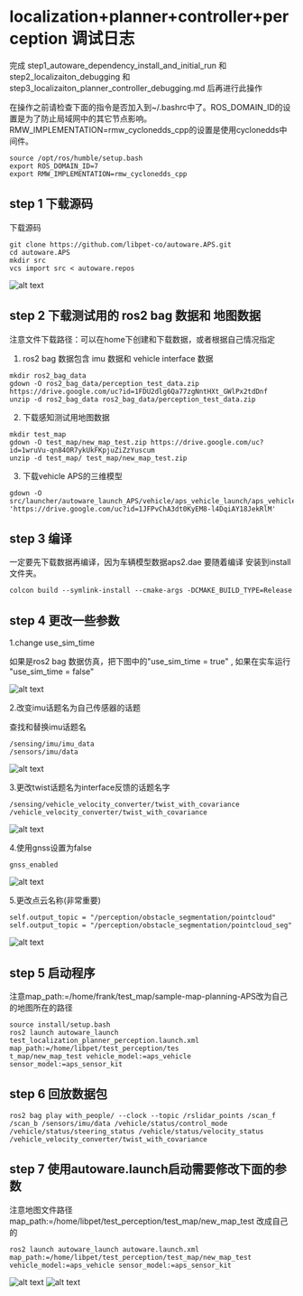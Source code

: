 # localization+planner+controller+perception 调试日志

完成 step1_autoware_dependency_install_and_initial_run 和 step2_localizaiton_debugging 和 step3_localizaiton_planner_controller_debugging.md 后再进行此操作

在操作之前请检查下面的指令是否加入到~/.bashrc中了。ROS_DOMAIN_ID的设置是为了防止局域网中的其它节点影响。RMW_IMPLEMENTATION=rmw_cyclonedds_cpp的设置是使用cyclonedds中间件。

```
source /opt/ros/humble/setup.bash
export ROS_DOMAIN_ID=7
export RMW_IMPLEMENTATION=rmw_cyclonedds_cpp
```

## step 1 下载源码

下载源码

```
git clone https://github.com/libpet-co/autoware.APS.git
cd autoware.APS
mkdir src
vcs import src < autoware.repos
```
![alt text](docs/image.png)

## step 2 下载测试用的 ros2 bag 数据和 地图数据

注意文件下载路径：可以在home下创建和下载数据，或者根据自己情况指定

1. ros2 bag 数据包含 imu 数据和 vehicle interface 数据
```
mkdir ros2_bag_data
gdown -O ros2_bag_data/perception_test_data.zip https://drive.google.com/uc?id=1FDU2dlg6Qa77zgNntHXt_GWlPx2tdDnf
unzip -d ros2_bag_data ros2_bag_data/perception_test_data.zip
```
2. 下载感知测试用地图数据

```
mkdir test_map
gdown -O test_map/new_map_test.zip https://drive.google.com/uc?id=1wruVu-qn84OR7ykUkFKpjuZiZzYuscum
unzip -d test_map/ test_map/new_map_test.zip
```
3. 下载vehicle APS的三维模型
```
gdown -O src/launcher/autoware_launch_APS/vehicle/aps_vehicle_launch/aps_vehicle_description/mesh/aps2.dae  'https://drive.google.com/uc?id=1JFPvChA3dt0KyEM8-l4DqiAY18JekRlM'
```
## step 3 编译

一定要先下载数据再编译，因为车辆模型数据aps2.dae 要随着编译 安装到install文件夹。

```
colcon build --symlink-install --cmake-args -DCMAKE_BUILD_TYPE=Release
```
## step 4 更改一些参数

1.change use_sim_time

如果是ros2 bag 数据仿真，把下图中的"use_sim_time = true" , 如果在实车运行 "use_sim_time = false"  

![alt text](<docs/Screenshot from 2025-07-22 20-38-17.png>)

2.改变imu话题名为自己传感器的话题 

查找和替换imu话题名 
```
/sensing/imu/imu_data
/sensors/imu/data
```
![alt text](docs/change_imu_topic.png)

3.更改twist话题名为interface反馈的话题名字
```
/sensing/vehicle_velocity_converter/twist_with_covariance
/vehicle_velocity_converter/twist_with_covariance
```
![alt text](docs/change_twist_name.png)

4.使用gnss设置为false

```
gnss_enabled
```

![alt text](docs/change_gnss_enabled.png)

5.更改点云名称(非常重要)
```
self.output_topic = "/perception/obstacle_segmentation/pointcloud"
self.output_topic = "/perception/obstacle_segmentation/pointcloud_seg"
```

![alt text](<docs/Screenshot from 2025-07-31 18-08-39.png>)

## step 5 启动程序

注意map_path:=/home/frank/test_map/sample-map-planning-APS改为自己的地图所在的路径

```
source install/setup.bash
ros2 launch autoware_launch test_localization_planner_perception.launch.xml map_path:=/home/libpet/test_perception/tes
t_map/new_map_test vehicle_model:=aps_vehicle sensor_model:=aps_sensor_kit
```

## step 6 回放数据包

```
ros2 bag play with_people/ --clock --topic /rslidar_points /scan_f /scan_b /sensors/imu/data /vehicle/status/control_mode /vehicle/status/steering_status /vehicle/status/velocity_status /vehicle_velocity_converter/twist_with_covariance
```

## step 7 使用autoware.launch启动需要修改下面的参数

注意地图文件路径 map_path:=/home/libpet/test_perception/test_map/new_map_test 改成自己的

```
ros2 launch autoware_launch autoware.launch.xml map_path:=/home/libpet/test_perception/test_map/new_map_test vehicle_model:=aps_vehicle sensor_model:=aps_sensor_kit
```

![alt text](<docs/Screenshot from 2025-07-30 16-48-01.png>) 
![alt text](<docs/Screenshot from 2025-07-30 16-48-11.png>)
